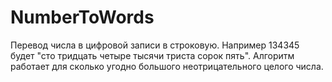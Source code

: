 # NumberToWords
Перевод числа в цифровой записи в строковую. Например 134345 будет "сто тридцать четыре тысячи триста сорок пять". Алгоритм работает для сколько угодно большого неотрицательного целого числа.
